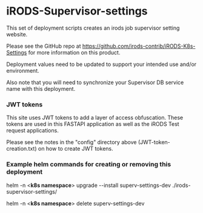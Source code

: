 <!--
BSD 3-Clause All rights reserved.

SPDX-License-Identifier: BSD 3-Clause
-->

# iRODS-Supervisor-settings
This set of deployment scripts creates an irods job supervisor setting website. 

Please see the GitHub repo at https://github.com/irods-contrib/iRODS-K8s-Settings for more information on this product.

Deployment values need to be updated to support your intended use and/or environment. 

Also note that you will need to synchronize your Supervisor DB service name with this deployment.

### JWT tokens
This site uses JWT tokens to add a layer of access obfuscation. These tokens are used in this FASTAPI application as well as the iRODS Test request applications.

Please see the notes in the "config" directory above (JWT-token-creation.txt) on how to create JWT tokens. 

### Example helm commands for creating or removing this deployment

helm -n <**k8s namespace**> upgrade --install superv-settings-dev ./irods-supervisor-settings/

helm -n <**k8s namespace**> delete superv-settings-dev

